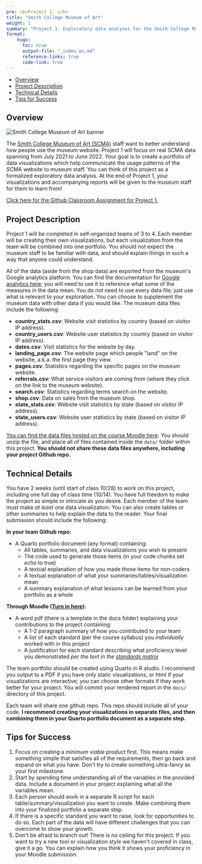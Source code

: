```yaml
---
pre: <b>Project 1. </b>
title: "Smith College Museum of Art"
weight: 1
summary: "Project 1: Exploratory data analyses for the Smith College Museum of Art."
format:
    hugo:
      toc: true
      output-file: "_index.en.md"
      reference-links: true
      code-link: true
---
```




-   [Overview][]
-   [Project Description][]
-   [Technical Details][]
-   [Tips for Success][]

## Overview

![][1]

The [Smith College Museum of Art (SCMA)][] staff want to better understand how people use the museum website. Project 1 will focus on real SCMA data spanning from July 2021 to June 2022. Your goal is to create a portfolio of data visualizations which help communicate the usage patterns of the SCMA website to museum staff. You can think of this project as a formalized exploratory data analysis. At the end of Project 1, your visualizations and accompanying reports will be given to the museum staff for them to learn from!

[Click here for the Github Classroom Assignment for Project 1.][]

## Project Description

Project 1 will be completed in self-organized teams of 3 to 4. Each member will be creating their own visualizations, but each visualization from the team will be combined into one portfolio. You should not expect the museum staff to be familiar with data, and should explain things in such a way that anyone could understand.

All of the data (aside from the shop data) are exported from the museum's Google analytics platform. You can find the documentation for [Google analytics here][]; you will need to use it to reference what some of the measures in the data mean. You do not need to use every data file; just use what is relevant to your exploration. You can choose to supplement the museum data with other data if you would like. The museum data files include the following:

-   **country_stats.csv**: Website visit statistics by country (based on visitor IP address).
-   **country_users.csv**: Website user statistics by country (based on visitor IP address).
-   **dates.csv**: Visit statistics for the website by day.
-   **landing_page.csv**: The website page which people "land" on the website, a.k.a. the first page they view.
-   **pages.csv**: Statistics regarding the specific pages on the museum website.
-   **referrals.csv**: What service visitors are coming from (where they click on the link to the museum website).
-   **search.csv**: Statistics regarding terms search on the website.
-   **shop.csv**: Data on sales from the museum shop.
-   **state_stats.csv**: Website visit statistics by state (based on visitor IP address).
-   **state_users.csv**: Website user statistics by state (based on visitor IP address).

[You can find the data files hosted on the course Moodle here][]. You should unzip the file, and place all of files contained inside the `data/` folder within this project. **You should not share these data files anywhere, including your project Github repo.**

## Technical Details

You have 2 weeks (until start of class 10/28) to work on this project, including one full day of class time (10/14). You have full freedom to make the project as simple or intricate as you desire. Each member of the team must make *at least one* data visualization. You can also create tables or other summaries to help explain the data to the reader. Your final submission should include the following:

**In your team Github repo:**

-   A Quarto portfolio document (any format) containing:
    -   All tables, summaries, and data visualizations you wish to present
    -   The code used to generate those items (in your code chunks set *echo* to true)
    -   A textual explanation of how you made those items for non-coders
    -   A textual explanation of what your summaries/tables/visualization mean
    -   A summary explanation of what lessons can be learned from your portfolio as a whole

**Through Moodle ([Turn in here][]):**

-   A word pdf (there is a template in the docs folder) explaining your contributions to the project containing:
    -   A 1-2 paragraph summary of how you contributed to your team
    -   A list of each standard (per the course syllabus) you *individually* worked with in this project
    -   A justification for each standard describing what proficiency level you demonstrated *per the text in the [standards matrix][]*

The team portfolio should be created using Quarto in R studio. I recommend you output to a PDF if you have only static visualizations, or html if your visualizations are interactive; you can choose other formats if they work better for your project. You will commit your rendered report in the `docs/` directory of this project.

Each team will share one github repo. This repo should include all of your code. **I recommend creating your visualizations in separate files, and then combining them in your Quarto portfolio document as a separate step.**

## Tips for Success

1.  Focus on creating a *minimum viable product* first. This means make something simple that satisfies all of the requirements, then go back and expand on what you have. Don't try to create something ultra-fancy as your first milestone.
2.  Start by spending time understanding all of the variables in the provided data. Include a document in your project explaining what all the variables mean.
3.  Each person should work in a separate R script for each table/summary/visualization you want to create. Make combining them into your finalized portfolio a separate step.
4.  If there is a specific standard you want to raise, look for opportunities to do so. Each part of the data will have different challenges that you can overcome to show your growth.
5.  Don't be afraid to branch out! There is no ceiling for this project. If you want to try a new tool or visualization style we haven't covered in class, give it a go. You can explain how you think it shows your proficiency in your Moodle submission.

  [Overview]: #overview
  [Project Description]: #project-description
  [Technical Details]: #technical-details
  [Tips for Success]: #tips-for-success
  [1]: img/scma.png "Smith College Museum of Art banner"
  [Smith College Museum of Art (SCMA)]: https://scma.smith.edu/
  [Click here for the Github Classroom Assignment for Project 1.]: https://moodle.smith.edu/mod/url/view.php?id=955112
  [Google analytics here]: https://support.google.com/analytics
  [You can find the data files hosted on the course Moodle here]: https://moodle.smith.edu/mod/resource/view.php?id=954407
  [Turn in here]: https://moodle.smith.edu/mod/assign/view.php?id=955241
  [standards matrix]: https://intro-to-data-science-template.github.io/intro_to_data_science_reader/syllabus/#standards

